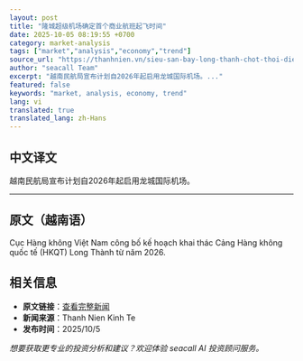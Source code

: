 ```yaml
---
layout: post
title: "隆城超级机场确定首个商业航班起飞时间"
date: 2025-10-05 08:19:55 +0700
category: market-analysis
tags: ["market","analysis","economy","trend"]
source_url: "https://thanhnien.vn/sieu-san-bay-long-thanh-chot-thoi-diem-bay-chuyen-thuong-mai-dau-tien-185251005085719951.htm"
author: "seacall Team"
excerpt: "越南民航局宣布计划自2026年起启用龙城国际机场。..."
featured: false
keywords: "market, analysis, economy, trend"
lang: vi
translated: true
translated_lang: zh-Hans
---
```


## 中文译文

越南民航局宣布计划自2026年起启用龙城国际机场。

---

## 原文（越南语）

Cục H&agrave;ng kh&ocirc;ng Việt Nam c&ocirc;ng bố kế hoạch khai th&aacute;c Cảng H&agrave;ng kh&ocirc;ng quốc tế (HKQT) Long Th&agrave;nh từ năm 2026.

## 相关信息

- **原文链接**：[查看完整新闻](https://thanhnien.vn/sieu-san-bay-long-thanh-chot-thoi-diem-bay-chuyen-thuong-mai-dau-tien-185251005085719951.htm)
- **新闻来源**：Thanh Nien Kinh Te
- **发布时间**：2025/10/5

*想要获取更专业的投资分析和建议？欢迎体验 seacall AI 投资顾问服务。*